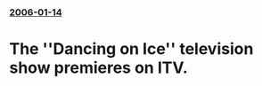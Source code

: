 ### [2006-01-14](/news/2006/01/14/index.md)

#  The ''Dancing on Ice'' television show premieres on ITV.



